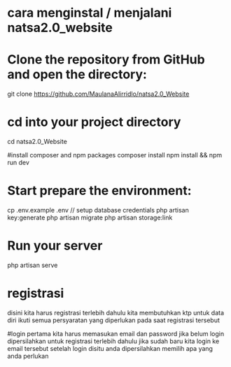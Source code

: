 # cara menginstal / menjalani natsa2.0_website
# Clone the repository from GitHub and open the directory:
git clone https://github.com/MaulanaAlirridlo/natsa2.0_Website

# cd into your project directory
cd natsa2.0_Website

#install composer and npm packages
composer install
npm install && npm run dev

# Start prepare the environment:
cp .env.example .env // setup database credentials
php artisan key:generate
php artisan migrate
php artisan storage:link

# Run your server
php artisan serve

# registrasi
disini kita harus registrasi terlebih dahulu 
kita membutuhkan ktp untuk data diri 
ikuti semua persyaratan yang diperlukan pada saat registrasi tersebut

#login
pertama kita harus memasukan email dan password
jika belum login dipersilahkan untuk registrasi terlebih dahulu
jika sudah baru kita login ke email tersebut
setelah login disitu anda dipersilahkan memilih apa yang anda perlukan